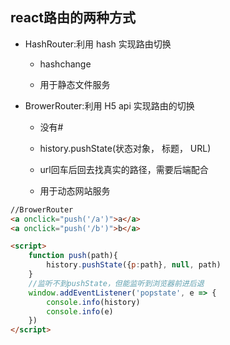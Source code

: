 ## react路由的两种方式

- HashRouter:利用 hash 实现路由切换

    - hashchange
    
    - 用于静态文件服务

- BrowerRouter:利用 H5 api 实现路由的切换

    - 没有#
    
    - history.pushState(状态对象， 标题， URL)
    
    - url回车后回去找真实的路径，需要后端配合
    
    - 用于动态网站服务
    

```html
//BrowerRouter
<a onclick="push('/a')">a</a>
<a onclick="push('/b')">b</a>

<script>
    function push(path){
        history.pushState({p:path}, null, path)
    }
    //监听不到pushState，但能监听到浏览器前进后退
    window.addEventListener('popstate', e => {
        console.info(history)
        console.info(e)
    })
</script>
```